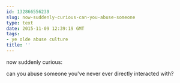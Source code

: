 ```yaml
---
id: 132866556239
slug: now-suddenly-curious-can-you-abuse-someone
type: text
date: 2015-11-09 12:39:19 GMT
tags:
- ye olde abuse culture
title: ''
---
```

now suddenly curious:

can you abuse someone you've never ever directly interacted with?
